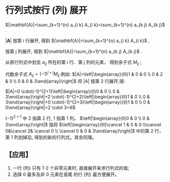 # 行列式按行 (列) 展开
  $|\mathbf{A}|=\sum_{k=1}^{n} a_{i k} A_{i k}=\sum_{k=1}^{n} a_{k j} A_{k j}$ . 

 $|\mathbf{A}|$  按第  i  行展开, 得到  $|\mathbf{A}|=\sum_{k=1}^{n} a_{i k} A_{i k}$ , 
 
 按第  j  列展开, 得到  $|\mathbf{A}|=\sum_{k=1}^{n} a_{k j} A_{k j}$ .

从原行列式中划去  $a_{i j}$  所在的第  i  行、第  j  列的元素， 得到余子式  $M_{i j}$ ; 

代数余子式  $A_{i j}=(-1)^{i+j} M_{i j}$  例如:
 $|A|=\left|\begin{array}{lll}1 & 0 & 0 \\ 0 & 2 & 0 \\ 0 & 0 & 3\end{array}\right|$  将  |A|  按第 2 行展开,得:

 $|A|=0 \cdot(-1)^{2+1}\left|\begin{array}{ll}0 & 0 \\ 0 & 3\end{array}\right|+2 \cdot(-1)^{2+2}\left|\begin{array}{ll}1 & 0 \\ 0 & 3\end{array}\right|+0 \cdot(-1)^{2+3}\left|\begin{array}{ll}1 & 0 \\ 0 & 0\end{array}\right|=2 \cdot 3=6$
 
 $(-1)^{2+1}$  中 2 指第 2 行, 1 指第 1 列。  $\left|\begin{array}{ll}0 & 0 \\ 0 & 3\end{array}\right|$  指将  $\left|\begin{array}{lll}\cancel 1 & 0 & 0 \\\cancel 0&\cancel 2& \cancel 0 \\ \cancel 0 & 0 & 3\end{array}\right|$  中的第 2 行，第 1 列划掉后, 得到的新的行列式。其余同理。
## 【应用】
1. 一行 (列) 只有  1-2  个非零元素时, 直接展开来求行列式的值;
2. 选择 0 最多及非 0 元素在首尾 的行 (列) 最方便展开。